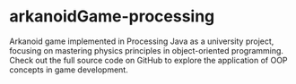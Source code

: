 # arkanoidGame-processing
Arkanoid game implemented in Processing Java as a university project, focusing on mastering physics principles in object-oriented programming. Check out the full source code on GitHub to explore the application of OOP concepts in game development.
